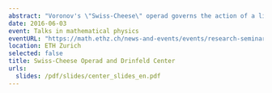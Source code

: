 ```yaml
---
abstract: "Voronov's \"Swiss-Cheese\" operad governs the action of a little disks algebra on a little intervals algebra. In this talk, I will explain how to obtain models of the fundamental groupoid of the Swiss-Cheese operad: a first model using bicolored braids and whose algebras can be described using Drinfeld centers, and a second (rational) model that involves a Drinfeld associator. We will compare this model to the model deduced from the homology of the Swiss-Cheese operad, the difference being explained by the non-formality of SC."
date: 2016-06-03
event: Talks in mathematical physics
eventURL: "https://math.ethz.ch/news-and-events/events/research-seminars/talks-in-mathematical-physics.html?s=fs16"
location: ETH Zurich
selected: false
title: Swiss-Cheese Operad and Drinfeld Center
urls:
  slides: /pdf/slides/center_slides_en.pdf
---
```

